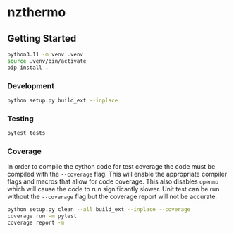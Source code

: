 # nzthermo

## Getting Started

```bash
python3.11 -m venv .venv
source .venv/bin/activate
pip install .           
```

### Development

```bash
python setup.py build_ext --inplace
```

### Testing

```bash
pytest tests
```

### Coverage

In order to compile the cython code for test coverage the code must be compiled with the `--coverage`
flag. This will enable the appropriate compiler flags and macros that allow for code coverage. This
also disables `openmp` which will cause the code to run significantly slower. Unit test can be run
without the `--coverage` flag but the coverage report will not be accurate.

```bash
python setup.py clean --all build_ext --inplace --coverage
coverage run -m pytest
coverage report -m
```
